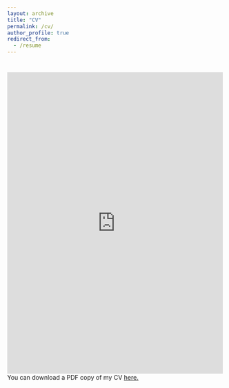 ```yaml
---
layout: archive
title: "CV"
permalink: /cv/
author_profile: true
redirect_from:
  - /resume
---
```

<body>
      <h1></h1>
      <p>
        <embed src="https://drive.google.com/viewerng/viewer?embedded=true&url=http://john-seb.github.io/files/CV-John_Sebastian_Nov2020.pdf" width="500" height="700">
        You can download a PDF copy of my CV <a href="http://john-seb.github.io/files/CV-John_Sebastian_Nov2020.pdf">here.</a>
      </p>
   </body>

